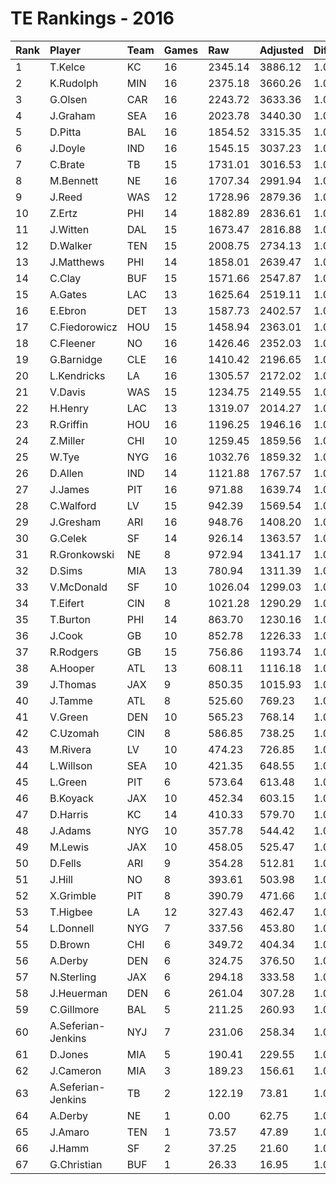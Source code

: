 # TE Rankings - 2016

| Rank | Player             | Team | Games | Raw     | Adjusted | Difficulty | Avg/Game | Typical | Consistency | Trend    |
| :----| :------------------| :----| :-----| :-------| :--------| :----------| :--------| :-------| :-----------| :--------|
| 1    | T.Kelce            | KC   | 16    | 2345.14 | 3886.12  | 1.000      | 242.88   | 233.10  | 8/1/7       | +217.9%  |
| 2    | K.Rudolph          | MIN  | 16    | 2375.18 | 3660.26  | 1.000      | 228.77   | 231.24  | 10/0/6      | +117.0%  |
| 3    | G.Olsen            | CAR  | 16    | 2243.72 | 3633.36  | 1.000      | 227.08   | 228.62  | 9/1/6       | +139.1%  |
| 4    | J.Graham           | SEA  | 16    | 2023.78 | 3440.30  | 1.000      | 215.02   | 219.51  | 7/2/7       | +123.2%  |
| 5    | D.Pitta            | BAL  | 16    | 1854.52 | 3315.35  | 1.000      | 207.21   | 219.37  | 9/1/6       | +167.4%  |
| 6    | J.Doyle            | IND  | 16    | 1545.15 | 3037.23  | 1.000      | 189.83   | 182.22  | 7/1/8       | +186.1%  |
| 7    | C.Brate            | TB   | 15    | 1731.01 | 3016.53  | 1.000      | 201.10   | 205.02  | 9/1/5       | +166.6%  |
| 8    | M.Bennett          | NE   | 16    | 1707.34 | 2991.94  | 1.000      | 187.00   | 210.73  | 9/2/5       | +204.1%  |
| 9    | J.Reed             | WAS  | 12    | 1728.96 | 2879.36  | 1.000      | 239.95   | 301.78  | 8/0/4       | +172.7%  |
| 10   | Z.Ertz             | PHI  | 14    | 1882.89 | 2836.61  | 1.000      | 202.61   | 177.28  | 6/2/6       | +224.1%  |
| 11   | J.Witten           | DAL  | 15    | 1673.47 | 2816.88  | 1.000      | 187.79   | 181.71  | 7/2/6       | +123.6%  |
| 12   | D.Walker           | TEN  | 15    | 2008.75 | 2734.13  | 1.000      | 182.28   | 182.00  | 7/3/5       | +81.3%   |
| 13   | J.Matthews         | PHI  | 14    | 1858.01 | 2639.47  | 1.000      | 188.53   | 181.52  | 8/0/6       | +126.5%  |
| 14   | C.Clay             | BUF  | 15    | 1571.66 | 2547.87  | 1.000      | 169.86   | 166.86  | 9/0/6       | +201.6%  |
| 15   | A.Gates            | LAC  | 13    | 1625.64 | 2519.11  | 1.000      | 193.78   | 205.81  | 8/0/5       | +159.5%  |
| 16   | E.Ebron            | DET  | 13    | 1587.73 | 2402.57  | 1.000      | 184.81   | 201.73  | 9/0/4       | +115.0%  |
| 17   | C.Fiedorowicz      | HOU  | 15    | 1458.94 | 2363.01  | 1.000      | 157.53   | 189.88  | 9/1/5       | +145.0%  |
| 18   | C.Fleener          | NO   | 16    | 1426.46 | 2352.03  | 1.000      | 147.00   | 138.39  | 9/0/7       | +166.7%  |
| 19   | G.Barnidge         | CLE  | 16    | 1410.42 | 2196.65  | 1.000      | 137.29   | 141.70  | 7/0/9       | +130.7%  |
| 20   | L.Kendricks        | LA   | 16    | 1305.57 | 2172.02  | 1.000      | 135.75   | 147.01  | 9/0/7       | +309.5%  |
| 21   | V.Davis            | WAS  | 15    | 1234.75 | 2149.55  | 1.000      | 143.30   | 135.16  | 8/0/7       | +313.1%  |
| 22   | H.Henry            | LAC  | 13    | 1319.07 | 2014.27  | 1.000      | 154.94   | 138.13  | 5/1/7       | +194.3%  |
| 23   | R.Griffin          | HOU  | 16    | 1196.25 | 1946.16  | 1.000      | 121.63   | 125.45  | 10/0/6      | +183.2%  |
| 24   | Z.Miller           | CHI  | 10    | 1259.45 | 1859.56  | 1.000      | 185.96   | 160.56  | 4/1/5       | INACTIVE |
| 25   | W.Tye              | NYG  | 16    | 1032.76 | 1859.32  | 1.000      | 116.21   | 119.92  | 8/2/6       | +114.0%  |
| 26   | D.Allen            | IND  | 14    | 1121.88 | 1767.57  | 1.000      | 126.25   | 108.05  | 7/1/6       | +314.6%  |
| 27   | J.James            | PIT  | 16    | 971.88  | 1639.74  | 1.000      | 102.48   | 121.74  | 10/1/5      | +262.3%  |
| 28   | C.Walford          | LV   | 15    | 942.39  | 1569.54  | 1.000      | 104.64   | 94.48   | 9/0/6       | +123.4%  |
| 29   | J.Gresham          | ARI  | 16    | 948.76  | 1408.20  | 1.000      | 88.01    | 91.80   | 8/0/8       | +435.2%  |
| 30   | G.Celek            | SF   | 14    | 926.14  | 1363.57  | 1.000      | 97.40    | 95.25   | 6/1/7       | +207.4%  |
| 31   | R.Gronkowski       | NE   | 8     | 972.94  | 1341.17  | 1.000      | 167.65   | 151.54  | 3/1/4       | INACTIVE |
| 32   | D.Sims             | MIA  | 13    | 780.94  | 1311.39  | 1.000      | 100.88   | 88.82   | 7/0/6       | +468.7%  |
| 33   | V.McDonald         | SF   | 10    | 1026.04 | 1299.03  | 1.000      | 129.90   | 115.74  | 4/0/6       | INACTIVE |
| 34   | T.Eifert           | CIN  | 8     | 1021.28 | 1290.29  | 1.000      | 161.29   | 184.53  | 5/0/3       | +261.8%  |
| 35   | T.Burton           | PHI  | 14    | 863.70  | 1230.16  | 1.000      | 87.87    | 80.29   | 9/0/5       | +446.1%  |
| 36   | J.Cook             | GB   | 10    | 852.78  | 1226.33  | 1.000      | 122.63   | 98.76   | 4/1/5       | +298.2%  |
| 37   | R.Rodgers          | GB   | 15    | 756.86  | 1193.74  | 1.000      | 79.58    | 77.85   | 7/1/7       | +218.3%  |
| 38   | A.Hooper           | ATL  | 13    | 608.11  | 1116.18  | 1.000      | 85.86    | 94.81   | 8/0/5       | +566.5%  |
| 39   | J.Thomas           | JAX  | 9     | 850.35  | 1015.93  | 1.000      | 112.88   | 96.17   | 4/1/4       | INACTIVE |
| 40   | J.Tamme            | ATL  | 8     | 525.60  | 769.23   | 1.000      | 96.15    | 101.68  | 4/2/2       | INACTIVE |
| 41   | V.Green            | DEN  | 10    | 565.23  | 768.14   | 1.000      | 76.81    | 73.52   | 4/2/4       | +227.0%  |
| 42   | C.Uzomah           | CIN  | 8     | 586.85  | 738.25   | 1.000      | 92.28    | 103.99  | 4/1/3       | +76.6%   |
| 43   | M.Rivera           | LV   | 10    | 474.23  | 726.85   | 1.000      | 72.69    | 69.81   | 7/0/3       | +171.1%  |
| 44   | L.Willson          | SEA  | 10    | 421.35  | 648.55   | 1.000      | 64.85    | 57.71   | 7/0/3       | +308.8%  |
| 45   | L.Green            | PIT  | 6     | 573.64  | 613.48   | 1.000      | 102.25   | 109.90  | 4/0/2       | +200.0%  |
| 46   | B.Koyack           | JAX  | 10    | 452.34  | 603.15   | 1.000      | 60.32    | 64.91   | 5/0/5       | +355.5%  |
| 47   | D.Harris           | KC   | 14    | 410.33  | 579.70   | 1.000      | 41.41    | 22.94   | 6/2/6       | +1027.1% |
| 48   | J.Adams            | NYG  | 10    | 357.78  | 544.42   | 1.000      | 54.44    | 54.47   | 6/0/4       | +348.0%  |
| 49   | M.Lewis            | JAX  | 10    | 458.05  | 525.47   | 1.000      | 52.55    | 48.83   | 3/2/5       | INACTIVE |
| 50   | D.Fells            | ARI  | 9     | 354.28  | 512.81   | 1.000      | 56.98    | 44.69   | 4/2/3       | +154.4%  |
| 51   | J.Hill             | NO   | 8     | 393.61  | 503.98   | 1.000      | 63.00    | 69.69   | 5/0/3       | INACTIVE |
| 52   | X.Grimble          | PIT  | 8     | 390.79  | 471.66   | 1.000      | 58.96    | 71.96   | 6/0/2       | +207.8%  |
| 53   | T.Higbee           | LA   | 12    | 327.43  | 462.47   | 1.000      | 38.54    | 30.30   | 5/1/6       | +508.0%  |
| 54   | L.Donnell          | NYG  | 7     | 337.56  | 453.80   | 1.000      | 64.83    | 68.42   | 4/0/3       | +744.5%  |
| 55   | D.Brown            | CHI  | 6     | 349.72  | 404.34   | 1.000      | 67.39    | 79.21   | 4/0/2       | +171.0%  |
| 56   | A.Derby            | DEN  | 6     | 324.75  | 376.50   | 1.000      | 62.75    | 59.11   | 3/1/3       | +1022.4% |
| 57   | N.Sterling         | JAX  | 6     | 294.18  | 333.58   | 1.000      | 55.60    | 56.02   | 4/0/2       | +384.1%  |
| 58   | J.Heuerman         | DEN  | 6     | 261.04  | 307.28   | 1.000      | 51.21    | 57.76   | 3/1/2       | +144.8%  |
| 59   | C.Gillmore         | BAL  | 5     | 211.25  | 260.93   | 1.000      | 52.19    | 28.60   | 2/0/3       | INACTIVE |
| 60   | A.Seferian-Jenkins | NYJ  | 7     | 231.06  | 258.34   | 1.000      | 36.91    | 34.83   | 5/1/3       | +187.4%  |
| 61   | D.Jones            | MIA  | 5     | 190.41  | 229.55   | 1.000      | 45.91    | 25.47   | 2/1/2       | INACTIVE |
| 62   | J.Cameron          | MIA  | 3     | 189.23  | 156.61   | 1.000      | 52.20    | 52.20   | 2/0/1       | INACTIVE |
| 63   | A.Seferian-Jenkins | TB   | 2     | 122.19  | 73.81    | 1.000      | 36.91    | 34.83   | 5/1/3       | +187.4%  |
| 64   | A.Derby            | NE   | 1     | 0.00    | 62.75    | 1.000      | 62.75    | 59.11   | 3/1/3       | +1022.4% |
| 65   | J.Amaro            | TEN  | 1     | 73.57   | 47.89    | 1.000      | 47.89    | 47.89   | 0/1/0       | INACTIVE |
| 66   | J.Hamm             | SF   | 2     | 37.25   | 21.60    | 1.000      | 10.80    | 10.80   | 1/0/1       | N/A      |
| 67   | G.Christian        | BUF  | 1     | 26.33   | 16.95    | 1.000      | 16.95    | 16.95   | 0/1/0       | INACTIVE |

